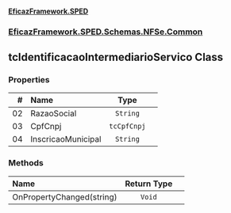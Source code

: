 #### [EficazFramework.SPED](EficazFrameworkSPED.md 'EficazFramework SPED')
### [EficazFramework.SPED.Schemas.NFSe.Common](EficazFramework.SPED.Schemas.NFSe.Common.md 'EficazFramework.SPED.Schemas.NFSe.Common')

## tcIdentificacaoIntermediarioServico Class
### Properties

| # | Name | Type | |
| ---: | :--- | :---: | :--- |
| 02 | RazaoSocial | `String` |  |
| 03 | CpfCnpj | `tcCpfCnpj` |  |
| 04 | InscricaoMunicipal | `String` |  |
### Methods

| Name | Return Type | |
| :--- | :---: | :--- |
| OnPropertyChanged(string) | `Void` |  |

